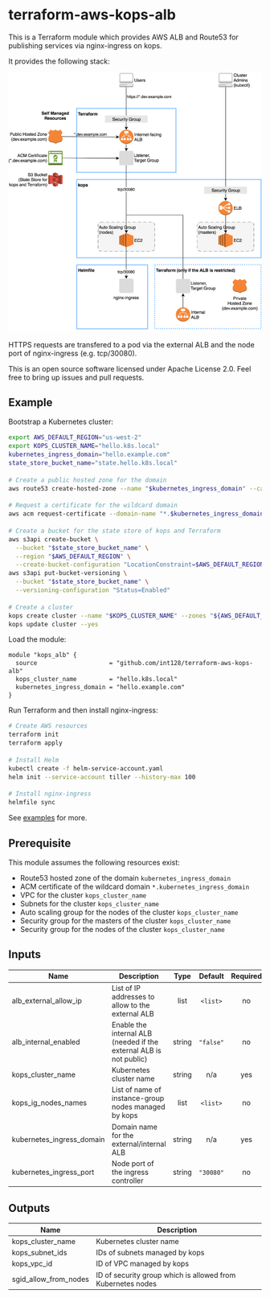# terraform-aws-kops-alb

This is a Terraform module which provides AWS ALB and Route53 for publishing services via nginx-ingress on kops.

It provides the following stack:

![aws-diagram.png](images/aws-diagram.png)

HTTPS requests are transfered to a pod via the external ALB and the node port of nginx-ingress (e.g. tcp/30080).

This is an open source software licensed under Apache License 2.0.
Feel free to bring up issues and pull requests.

## Example

Bootstrap a Kubernetes cluster:

```sh
export AWS_DEFAULT_REGION="us-west-2"
export KOPS_CLUSTER_NAME="hello.k8s.local"
kubernetes_ingress_domain="hello.example.com"
state_store_bucket_name="state.hello.k8s.local"

# Create a public hosted zone for the domain
aws route53 create-hosted-zone --name "$kubernetes_ingress_domain" --caller-reference "$(date)"

# Request a certificate for the wildcard domain
aws acm request-certificate --domain-name "*.$kubernetes_ingress_domain" --validation-method DNS

# Create a bucket for the state store of kops and Terraform
aws s3api create-bucket \
  --bucket "$state_store_bucket_name" \
  --region "$AWS_DEFAULT_REGION" \
  --create-bucket-configuration "LocationConstraint=$AWS_DEFAULT_REGION"
aws s3api put-bucket-versioning \
  --bucket "$state_store_bucket_name" \
  --versioning-configuration "Status=Enabled"

# Create a cluster
kops create cluster --name "$KOPS_CLUSTER_NAME" --zones "${AWS_DEFAULT_REGION}a"
kops update cluster --yes
```

Load the module:

```hcl
module "kops_alb" {
  source                    = "github.com/int128/terraform-aws-kops-alb"
  kops_cluster_name         = "hello.k8s.local"
  kubernetes_ingress_domain = "hello.example.com"
}
```

Run Terraform and then install nginx-ingress:

```sh
# Create AWS resources
terraform init
terraform apply

# Install Helm
kubectl create -f helm-service-account.yaml
helm init --service-account tiller --history-max 100

# Install nginx-ingress
helmfile sync
```

See [examples](examples) for more.

## Prerequisite

This module assumes the following resources exist:

- Route53 hosted zone of the domain `kubernetes_ingress_domain`
- ACM certificate of the wildcard domain `*.kubernetes_ingress_domain`
- VPC for the cluster `kops_cluster_name`
- Subnets for the cluster `kops_cluster_name`
- Auto scaling group for the nodes of the cluster `kops_cluster_name`
- Security group for the masters of the cluster `kops_cluster_name`
- Security group for the nodes of the cluster `kops_cluster_name`

## Inputs

| Name | Description | Type | Default | Required |
|------|-------------|:----:|:-----:|:-----:|
| alb\_external\_allow\_ip | List of IP addresses to allow to the external ALB | list | `<list>` | no |
| alb\_internal\_enabled | Enable the internal ALB (needed if the external ALB is not public) | string | `"false"` | no |
| kops\_cluster\_name | Kubernetes cluster name | string | n/a | yes |
| kops\_ig\_nodes\_names | List of name of instance-group nodes managed by kops | list | `<list>` | no |
| kubernetes\_ingress\_domain | Domain name for the external/internal ALB | string | n/a | yes |
| kubernetes\_ingress\_port | Node port of the ingress controller | string | `"30080"` | no |

## Outputs

| Name | Description |
|------|-------------|
| kops\_cluster\_name | Kubernetes cluster name |
| kops\_subnet\_ids | IDs of subnets managed by kops |
| kops\_vpc\_id | ID of VPC managed by kops |
| sgid\_allow\_from\_nodes | ID of security group which is allowed from Kubernetes nodes |
